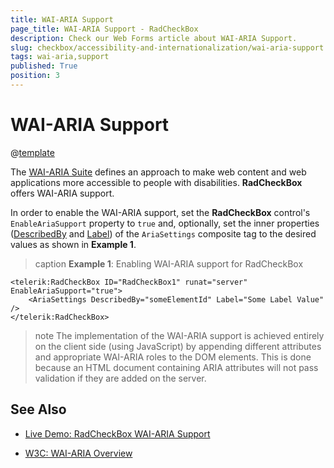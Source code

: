 ```yaml
---
title: WAI-ARIA Support
page_title: WAI-ARIA Support - RadCheckBox
description: Check our Web Forms article about WAI-ARIA Support.
slug: checkbox/accessibility-and-internationalization/wai-aria-support
tags: wai-aria,support
published: True
position: 3
---
```


# WAI-ARIA Support

@[template](/_templates/common/wai-aria-templates.md#intro "control: RadCheckBox")

The [WAI-ARIA Suite](https://www.w3.org/WAI/intro/aria) defines an approach to make web content and web applications more accessible to people with disabilities. **RadCheckBox** offers WAI-ARIA support.

In order to enable the WAI-ARIA support, set the **RadCheckBox** control's `EnableAriaSupport` property to `true` and, optionally, set the inner properties ([DescribedBy](https://www.w3.org/TR/wai-aria/states_and_properties#aria-describedby) and [Label](https://www.w3.org/TR/wai-aria/states_and_properties#aria-label)) of the `AriaSettings` composite tag to the desired values as shown in **Example 1**.

>caption **Example 1**: Enabling WAI-ARIA support for RadCheckBox

````ASP.NET
<telerik:RadCheckBox ID="RadCheckBox1" runat="server" EnableAriaSupport="true">
	<AriaSettings DescribedBy="someElementId" Label="Some Label Value" />
</telerik:RadCheckBox>
````

>note The implementation of the WAI-ARIA support is achieved entirely on the client side (using JavaScript) by appending different attributes and appropriate WAI-ARIA roles to the DOM elements. This is done because an HTML document containing ARIA attributes will not pass validation if they are added on the server.




## See Also

 * [Live Demo: RadCheckBox WAI-ARIA Support](https://demos.telerik.com/aspnet-ajax/checkbox/examples/wai-aria-support/defaultcs.aspx)

 * [W3C: WAI-ARIA Overview](https://www.w3.org/WAI/intro/aria)


